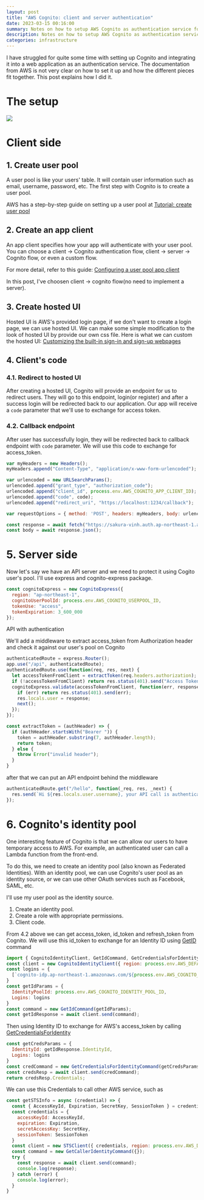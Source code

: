```yaml
---
layout: post
title: "AWS Cognito: client and server authentication"
date: 2023-03-15 00:16:00
summary: Notes on how to setup AWS Cognito as authentication service for your web application
description: Notes on how to setup AWS Cognito as authentication service for your web application
categories: infrastructure
---
```


I have struggled for quite some time with setting up Cognito and integrating it into a web application as an authentication service.
The documentation from AWS is not very clear on how to set it up and how the different pieces fit together. This post explains how I did it.

# The setup

[![](https://mermaid.ink/img/pako:eNptUctuwyAQ_BXEOSEGYow5ROpT6q1SpR4qXwhgG9UG18Zt0yj_Xtw4aaWUEzs7M_vaQ-W1gQIO5m00TplbK6tetoUD8XWyD1bZTroA7nvvgnH6MnPjK2eDv0xcS_V6Vpz0y81mFgiAEWh8Zd2RMcORcOIKQBCQSplhAMFHrwuruYQAFIGrx4cT-cOG-h_hzP7bwhqBZ9lYLYM5MuECtqZvpdVxK_tJV8BQm9YUUMSvNqUcm1DAwh0iVY7BP-2cgiL0o1nAsZuc5iVCUcpmOKN3Olbsz2DjpTYx3MOw66YTVHYI0VJ5V9pqwse-iXAdQjeI1WpKoyoONm6R8u1qsLqOy67fc7ZihHFJqGEZlSmlWm1xzkuyxqXOEkwkPBwWMN7kxfvfrmI8VfmEYskoSRFOc8JyllOe4XQBdxHHa4Io5glNaIYzznMefb5-TBjiNME0IynhScZwdvgGP6a8tw?type=png)](https://mermaid.live/edit#pako:eNptUctuwyAQ_BXEOSEGYow5ROpT6q1SpR4qXwhgG9UG18Zt0yj_Xtw4aaWUEzs7M_vaQ-W1gQIO5m00TplbK6tetoUD8XWyD1bZTroA7nvvgnH6MnPjK2eDv0xcS_V6Vpz0y81mFgiAEWh8Zd2RMcORcOIKQBCQSplhAMFHrwuruYQAFIGrx4cT-cOG-h_hzP7bwhqBZ9lYLYM5MuECtqZvpdVxK_tJV8BQm9YUUMSvNqUcm1DAwh0iVY7BP-2cgiL0o1nAsZuc5iVCUcpmOKN3Olbsz2DjpTYx3MOw66YTVHYI0VJ5V9pqwse-iXAdQjeI1WpKoyoONm6R8u1qsLqOy67fc7ZihHFJqGEZlSmlWm1xzkuyxqXOEkwkPBwWMN7kxfvfrmI8VfmEYskoSRFOc8JyllOe4XQBdxHHa4Io5glNaIYzznMefb5-TBjiNME0IynhScZwdvgGP6a8tw)

# Client side

## 1. Create user pool

A user pool is like your users' table. It will contain user information such as email, username, password, etc.
The first step with Cognito is to create a user pool.

AWS has a step-by-step guide on setting up a user pool at [Tutorial: create user pool](https://docs.aws.amazon.com/cognito/latest/developerguide/tutorial-create-user-pool.html)

## 2. Create an app client

An app client specifies how your app will authenticate with your user pool.
You can choose a client → Cognito authentication flow, client → server → Cognito flow, or even a custom flow.

For more detail, refer to this guide: [Configuring a user pool app client](https://docs.aws.amazon.com/cognito/latest/developerguide/user-pool-settings-client-apps.html?icmpid=docs_cognito_console_help_panel)

In this post, I've choosen client → cognito flow(no need to implement a server).

## 3. Create hosted UI

Hosted UI is AWS's provided login page, if we don't want to create a login page, we can use hosted UI.
We can make some simple modification to the look of hosted UI by provide our own css file. Here is what we can custom the hosted UI: [Customizing the built-in sign-in and sign-up webpages](https://docs.aws.amazon.com/cognito/latest/developerguide/cognito-user-pools-app-ui-customization.html)

## 4. Client's code

### 4.1. Redirect to hosted UI

After creating a hosted UI, Cognito will provide an endpoint for us to redirect users. They will go to this endpoint, login(or register) and after a success login will be redirected back to our application. Our app will receive a `code` parameter that we'll use to exchange for access token.

### 4.2. Callback endpoint

After user has successfully login, they will be redirected back to callback endpoint with `code` parameter.
We will use this code to exchange for access_token.

```js
var myHeaders = new Headers();
myHeaders.append("Content-Type", "application/x-www-form-urlencoded");

var urlencoded = new URLSearchParams();
urlencoded.append("grant_type", "authorization_code");
urlencoded.append("client_id", process.env.AWS_COGNITO_APP_CLIENT_ID);
urlencoded.append("code", code);
urlencoded.append("redirect_uri", "https://localhost:1234/callback");

var requestOptions = { method: 'POST', headers: myHeaders, body: urlencoded, redirect: 'follow' };

const response = await fetch("https://sakura-vinh.auth.ap-northeast-1.amazoncognito.com/oauth2/token", requestOptions)
const body = await response.json();
```

# 5. Server side

Now let's say we have an API server and we need to protect it using Cogito user's pool.
I'll use express and cognito-express package.

```js
const cognitoExpress = new CognitoExpress({
  region: "ap-northeast-1",
  cognitoUserPoolId: process.env.AWS_COGNITO_USERPOOL_ID,
  tokenUse: "access",
  tokenExpiration: 3_600_000
});
```

API with authentication

We'll add a middleware to extract access_token from Authorization header and check it against our user's pool on Cognito

```js
authenticatedRoute = express.Router();
app.use("/api", authenticatedRoute);
authenticatedRoute.use(function(req, res, next) {
  let accessTokenFromClient = extractToken(req.headers.authorization);
  if (!accessTokenFromClient) return res.status(401).send("Access Token missing from header");
  cognitoExpress.validate(accessTokenFromClient, function(err, response) {
    if (err) return res.status(401).send(err);
    res.locals.user = response;
    next();
  });
});

const extractToken = (authHeader) => {
  if (authHeader.startsWith("Bearer ")) {
    token = authHeader.substring(7, authHeader.length);
    return token;
  } else {
    throw Error("invalid header");
  }
}
```

after that we can put an API endpoint behind the middleware

```js
authenticatedRoute.get("/hello", function(_req, res, _next) {
  res.send(`Hi ${res.locals.user.username}, your API call is authenticated!`);
});
```

# 6. Cognito's identity pool

One interesting feature of Cognito is that we can allow our users to have temporary access to AWS. For example, an authenticated user can call a Lambda function from the front-end.

To do this, we need to create an identity pool (also known as Federated Identities). With an identity pool, we can use Cognito's user pool as an identity source, or we can use other OAuth services such as Facebook, SAML, etc.

I'll use my user pool as the identity source.

1. Create an identity pool.
2. Create a role with appropriate permissions.
3. Client code.

From 4.2 above we can get access_token, id_token and refresh_token from Cognito. We will use this id_token to exchange for an Identity ID using [GetID](https://docs.aws.amazon.com/cognitoidentity/latest/APIReference/API_GetId.html) command

```js
import { CognitoIdentityClient, GetIdCommand, GetCredentialsForIdentityCommand } from "@aws-sdk/client-cognito-identity";
const client = new CognitoIdentityClient({ region: process.env.AWS_DEFAULT_REGION });
const logins = {
  [`cognito-idp.ap-northeast-1.amazonaws.com/${process.env.AWS_COGNITO_USERPOOL_ID}`]: info.id_token
}
const getIdParams = {
  IdentityPoolId: process.env.AWS_COGNITO_IDENTITY_POOL_ID,
  Logins: logins
}
const command = new GetIdCommand(getIdParams);
const getIdResponse = await client.send(command);
```

Then using Identity ID to exchange for AWS's access_token by calling [GetCredentialsForIdentity](https://docs.aws.amazon.com/cognitoidentity/latest/APIReference/API_GetCredentialsForIdentity.html)

```js
const getCredsParams = {
  IdentityId: getIdResponse.IdentityId,
  Logins: logins
}
const credCommand = new GetCredentialsForIdentityCommand(getCredsParams);
const credsResp = await client.send(credCommand);
return credsResp.Credentials;
```

We can use this Credentials to call other AWS service, such as

```js
const getSTSInfo = async (credential) => {
  const { AccessKeyId, Expiration, SecretKey, SessionToken } = credential;
  const credentials = {
    accessKeyId: AccessKeyId,
    expiration: Expiration,
    secretAccessKey: SecretKey,
    sessionToken: SessionToken
  }
  const client = new STSClient({ credentials, region: process.env.AWS_DEFAULT_REGION });
  const command = new GetCallerIdentityCommand({});
  try {
    const response = await client.send(command);
    console.log(response);
  } catch (error) {
    console.log(error);
  }
}
```
